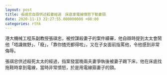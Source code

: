```yaml
---
layout: post
title: 張祺忠自辯供述殺妻經過　床底拿電線憤怒下勒妻頸
date: 2020-11-13 22:27:55.000000000 +08:00
categories: rthk
---
```


港大機械工程系副教授張祺忠，被控謀殺妻子的案件續審，他自辯時提到太太會鬧他「唔識做野」、「廢」，「靠你揸兜都得啦」，又在子女面前指罵他，令他感到非常侮辱。

張祺忠供述殺死太太的經過，指案發當晚兩夫妻爭執後被妻子踢下床，他在床底找拖鞋時拿到電線，當時非常憤怒，於是用電線箍妻子的頸。
